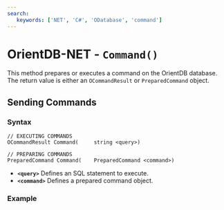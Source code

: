 ```yaml
---
search:
   keywords: ['NET', 'C#', 'ODatabase', 'command']
---
```


# OrientDB-NET - `Command()`

This method prepares or executes a command on the OrientDB database.  The return value is either an `OCommandResult` or `PreparedCommand` object.

## Sending Commands

### Syntax

```
// EXECUTING COMMANDS
OCommandResult Command(     string <query>)

// PREPARING COMMANDS
PreparedCommand Command(    PreparedCommand <command>)
```

- **`<query>`** Defines an SQL statement to execute.
- **`<command>`** Defines a prepared command object.

### Example
